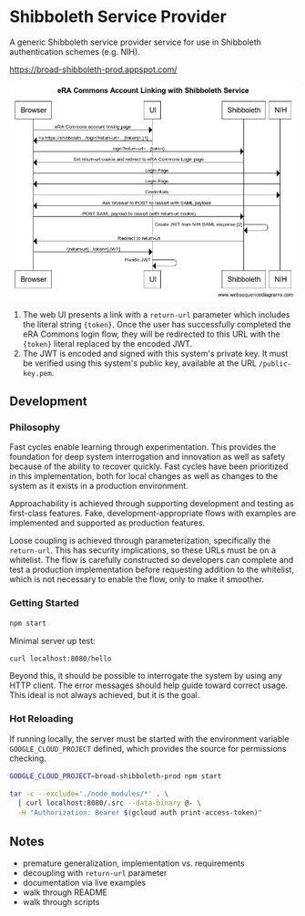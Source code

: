 # Shibboleth Service Provider

A generic Shibboleth service provider service for use in Shibboleth authentication schemes (e.g. NIH).

https://broad-shibboleth-prod.appspot.com/

![eRA Commons Account Linking Sequence Diagram](era-commons-flow.png)

<!--
title eRA Commons Account Linking with Shibboleth Service
Browser->UI: eRA Commons account linking page
UI->Browser: <a https://shibboleth.../login?return-url=...{token}> [1]
Browser->Shibboleth: login?return-url=...{token}
Shibboleth->Browser: Set return-url cookie and redirect to eRA Commons Login page
Browser->NIH: Login Page
NIH->Browser: Login Page
Browser->NIH: Credentials
NIH->Browser: Ask broswer to POST to /assert with SAML payload
Browser->Shibboleth: POST SAML payload to /assert (with return-url cookie)
Shibboleth->Shibboleth: Create JWT from NIH SAML response [2]
Shibboleth->Browser: Redirect to return-url
Browser->UI: /[return-url]...token=[JWT]
UI->UI: Handle JWT
-->

1. The web UI presents a link with a `return-url` parameter which includes the literal string `{token}`. Once the user has successfully completed the eRA Commons login flow, they will be redirected to this URL with the `{token}` literal replaced by the encoded JWT.
2. The JWT is encoded and signed with this system's private key. It must be verified using this system's public key, available at the URL `/public-key.pem`.

## Development

### Philosophy

Fast cycles enable learning through experimentation. This provides the foundation for deep system interrogation and innovation as well as safety because of the ability to recover quickly. Fast cycles have been prioritized in this implementation, both for local changes as well as changes to the system as it exists in a production environment.

Approachability is achieved through supporting development and testing as first-class features. Fake, development-appropriate flows with examples are implemented and supported as production features.

Loose coupling is achieved through parameterization, specifically the `return-url`. This has security implications, so these URLs must be on a whitelist. The flow is carefully constructed so developers can complete and test a production implementation before requesting addition to the whitelist, which is not necessary to enable the flow, only to make it smoother.

### Getting Started

```bash
npm start
```

Minimal server up test:

```bash
curl localhost:8080/hello
```

Beyond this, it should be possible to interrogate the system by using any HTTP client. The error messages should help guide toward correct usage. This ideal is not always achieved, but it is the goal.

### Hot Reloading

If running locally, the server must be started with the environment variable `GOOGLE_CLOUD_PROJECT` defined, which provides the source for permissions checking.

```bash
GOOGLE_CLOUD_PROJECT=broad-shibboleth-prod npm start
```

```bash
tar -c --exclude='./node_modules/*' . \
  | curl localhost:8080/.src --data-binary @- \
  -H "Authorization: Bearer $(gcloud auth print-access-token)"
```

## Notes

- premature generalization, implementation vs. requirements
- decoupling with `return-url` parameter
- documentation via live examples
- walk through README
- walk through scripts
